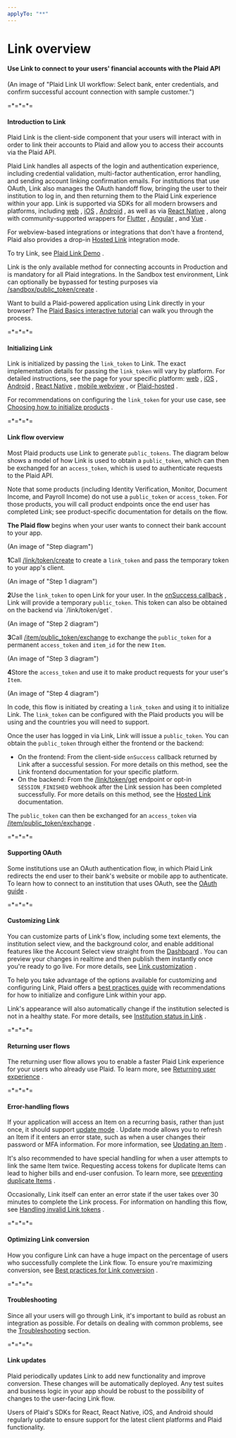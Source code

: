 ```yaml
---
applyTo: "**"
---
```


# Link overview

#### Use Link to connect to your users' financial accounts with the Plaid API

(An image of "Plaid Link UI workflow: Select bank, enter credentials, and confirm successful account connection with sample customer.")

\=\*=\*=\*=

#### Introduction to Link

Plaid Link is the client-side component that your users will interact with in order to link their accounts to Plaid and allow you to access their accounts via the Plaid API.

Plaid Link handles all aspects of the login and authentication experience, including credential validation, multi-factor authentication, error handling, and sending account linking confirmation emails. For institutions that use OAuth, Link also manages the OAuth handoff flow, bringing the user to their institution to log in, and then returning them to the Plaid Link experience within your app. Link is supported via SDKs for all modern browsers and platforms, including [web](https://plaid.com/docs/link/web/index.html.md) , [iOS](https://plaid.com/docs/link/ios/index.html.md) , [Android](https://plaid.com/docs/link/android/index.html.md) , as well as via [React Native](https://plaid.com/docs/link/react-native/index.html.md) , along with community-supported wrappers for [Flutter](https://github.com/jorgefspereira/plaid_flutter) , [Angular](https://github.com/mike-roberts/ngx-plaid-link) , and [Vue](https://github.com/jclaessens97/vue-plaid-link/) .

For webview-based integrations or integrations that don't have a frontend, Plaid also provides a drop-in [Hosted Link](https://plaid.com/docs/link/hosted-link/index.html.md) integration mode.

To try Link, see [Plaid Link Demo](https://plaid.com/demo/) .

Link is the only available method for connecting accounts in Production and is mandatory for all Plaid integrations. In the Sandbox test environment, Link can optionally be bypassed for testing purposes via [/sandbox/public_token/create](https://plaid.com/docs/api/sandbox/index.html.md#sandboxpublic_tokencreate) .

Want to build a Plaid-powered application using Link directly in your browser? The [Plaid Basics interactive tutorial](https://plaid.com/tutorials/basics/) can walk you through the process.

\=\*=\*=\*=

#### Initializing Link

Link is initialized by passing the `link_token` to Link. The exact implementation details for passing the `link_token` will vary by platform. For detailed instructions, see the page for your specific platform: [web](https://plaid.com/docs/link/web/index.html.md) , [iOS](https://plaid.com/docs/link/ios/index.html.md) , [Android](https://plaid.com/docs/link/android/index.html.md) , [React Native](https://plaid.com/docs/link/react-native/index.html.md) , [mobile webview](https://plaid.com/docs/link/webview/index.html.md) , or [Plaid-hosted](https://plaid.com/docs/link/hosted-link/index.html.md) .

For recommendations on configuring the `link_token` for your use case, see [Choosing how to initialize products](https://plaid.com/docs/link/initializing-products/index.html.md) .

\=\*=\*=\*=

#### Link flow overview

Most Plaid products use Link to generate `public_tokens`. The diagram below shows a model of how Link is used to obtain a `public_token`, which can then be exchanged for an `access_token`, which is used to authenticate requests to the Plaid API.

Note that some products (including Identity Verification, Monitor, Document Income, and Payroll Income) do not use a `public_token` or `access_token`. For those products, you will call product endpoints once the end user has completed Link; see product-specific documentation for details on the flow.

**The Plaid flow** begins when your user wants to connect their bank account to your app.

(An image of "Step diagram")

**1**Call [/link/token/create](https://plaid.com/docs/api/link/index.html.md#linktokencreate) to create a `link_token` and pass the temporary token to your app's client.

(An image of "Step 1 diagram")

**2**Use the `link_token` to open Link for your user. In the [onSuccess callback](https://plaid.com/docs/link/web/index.html.md#onsuccess) , Link will provide a temporary `public_token`. This token can also be obtained on the backend via \`/link/token/get\`.

(An image of "Step 2 diagram")

**3**Call [/item/public_token/exchange](https://plaid.com/docs/api/items/index.html.md#itempublic_tokenexchange) to exchange the `public_token` for a permanent `access_token` and `item_id` for the new `Item`.

(An image of "Step 3 diagram")

**4**Store the `access_token` and use it to make product requests for your user's `Item`.

(An image of "Step 4 diagram")

In code, this flow is initiated by creating a `link_token` and using it to initialize Link. The `link_token` can be configured with the Plaid products you will be using and the countries you will need to support.

Once the user has logged in via Link, Link will issue a `public_token`. You can obtain the `public_token` through either the frontend or the backend:

- On the frontend: From the client-side `onSuccess` callback returned by Link after a successful session. For more details on this method, see the Link frontend documentation for your specific platform.
- On the backend: From the [/link/token/get](https://plaid.com/docs/api/link/index.html.md#linktokenget) endpoint or opt-in `SESSION_FINISHED` webhook after the Link session has been completed successfully. For more details on this method, see the [Hosted Link](https://plaid.com/docs/link/hosted-link/index.html.md) documentation.

The `public_token` can then be exchanged for an `access_token` via [/item/public_token/exchange](https://plaid.com/docs/api/items/index.html.md#itempublic_tokenexchange) .

\=\*=\*=\*=

#### Supporting OAuth

Some institutions use an OAuth authentication flow, in which Plaid Link redirects the end user to their bank's website or mobile app to authenticate. To learn how to connect to an institution that uses OAuth, see the [OAuth guide](https://plaid.com/docs/link/oauth/index.html.md) .

\=\*=\*=\*=

#### Customizing Link

You can customize parts of Link's flow, including some text elements, the institution select view, and the background color, and enable additional features like the Account Select view straight from the [Dashboard](https://dashboard.plaid.com/link) . You can preview your changes in realtime and then publish them instantly once you're ready to go live. For more details, see [Link customization](https://plaid.com/docs/link/customization/index.html.md) .

To help you take advantage of the options available for customizing and configuring Link, Plaid offers a [best practices guide](https://plaid.com/docs/link/best-practices/index.html.md) with recommendations for how to initialize and configure Link within your app.

Link's appearance will also automatically change if the institution selected is not in a healthy state. For more details, see [Institution status in Link](https://plaid.com/docs/link/institution-status/index.html.md) .

\=\*=\*=\*=

#### Returning user flows

The returning user flow allows you to enable a faster Plaid Link experience for your users who already use Plaid. To learn more, see [Returning user experience](https://plaid.com/docs/link/returning-user/index.html.md) .

\=\*=\*=\*=

#### Error-handling flows

If your application will access an Item on a recurring basis, rather than just once, it should support [update mode](https://plaid.com/docs/link/update-mode/index.html.md) . Update mode allows you to refresh an Item if it enters an error state, such as when a user changes their password or MFA information. For more information, see [Updating an Item](https://plaid.com/docs/link/update-mode/index.html.md) .

It's also recommended to have special handling for when a user attempts to link the same Item twice. Requesting access tokens for duplicate Items can lead to higher bills and end-user confusion. To learn more, see [preventing duplicate Items](https://plaid.com/docs/link/duplicate-items/index.html.md) .

Occasionally, Link itself can enter an error state if the user takes over 30 minutes to complete the Link process. For information on handling this flow, see [Handling invalid Link tokens](https://plaid.com/docs/link/handle-invalid-link-token/index.html.md) .

\=\*=\*=\*=

#### Optimizing Link conversion

How you configure Link can have a huge impact on the percentage of users who successfully complete the Link flow. To ensure you're maximizing conversion, see [Best practices for Link conversion](https://plaid.com/docs/link/best-practices/index.html.md) .

\=\*=\*=\*=

#### Troubleshooting

Since all your users will go through Link, it's important to build as robust an integration as possible. For details on dealing with common problems, see the [Troubleshooting](https://plaid.com/docs/link/troubleshooting/index.html.md) section.

\=\*=\*=\*=

#### Link updates

Plaid periodically updates Link to add new functionality and improve conversion. These changes will be automatically deployed. Any test suites and business logic in your app should be robust to the possibility of changes to the user-facing Link flow.

Users of Plaid's SDKs for React, React Native, iOS, and Android should regularly update to ensure support for the latest client platforms and Plaid functionality.
